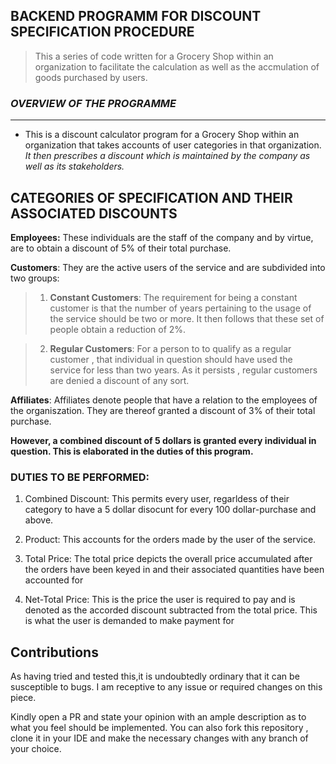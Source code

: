 ## BACKEND PROGRAMM FOR DISCOUNT SPECIFICATION PROCEDURE

>This a series of code written for a Grocery Shop within an organization to facilitate the calculation as well as the accmulation of goods purchased by users.

### _OVERVIEW OF THE PROGRAMME_
<HR>

- This is a discount calculator program for a Grocery Shop within an organization that takes accounts of user categories in that organization.
_It then prescribes a discount which is maintained by the company as well as its stakeholders._

 ## CATEGORIES OF SPECIFICATION AND THEIR ASSOCIATED DISCOUNTS
  
  __Employees:__ 
  These individuals are the staff of the company and by virtue, are to obtain a discount of 5% of their total purchase.

  __Customers__:
 They are the active users of the service and are subdivided into two groups:

 >1. __Constant Customers__:
  The requirement for being a constant customer is that the number of years pertaining to the usage of the service should be two or more. It then follows that these set of people obtain a reduction of 2%.

 >2. __Regular Customers__:
  For a person to to qualify as a regular customer , that individual in question should have used the service for less than two years. As it persists , regular customers are denied a discount of any sort.

 __Affiliates__:
 Affiliates denote people that have a relation to the employees of the organiszation. They are thereof granted a discount of 3% of their total purchase. 

 __However, a combined discount of 5 dollars is granted every individual in question. This is elaborated in the duties of this program.__

 ### DUTIES TO BE PERFORMED:
  1. Combined Discount: This permits every user, regarldess of their category to have a 5 dollar disocunt for every 100 dollar-purchase and above.

  2. Product: This accounts for the orders made by the user of the service.

  3. Total Price: The total price depicts the overall price accumulated after the orders have been keyed in and their associated quantities have been accounted for 

  4. Net-Total Price: This is the price the user is required to pay and is denoted as the accorded discount subtracted from the total price. This is what the user is demanded to make payment for

 ## Contributions
 
 As having tried and tested this,it is undoubtedly ordinary that it can be susceptible to bugs. I am receptive to any issue or required changes on this piece.
 
 Kindly open a PR and state your opinion with an ample description as to what you feel should be implemented.
 You can also fork this repository , clone it in your IDE and make the necessary changes with any branch of your choice.



 


